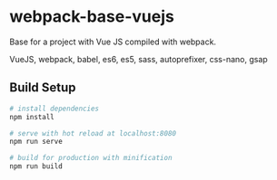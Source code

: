 # webpack-base-vuejs

Base for a project with Vue JS compiled with webpack.

VueJS, webpack, babel, es6, es5, sass, autoprefixer, css-nano, gsap

## Build Setup

``` bash
# install dependencies
npm install

# serve with hot reload at localhost:8080
npm run serve

# build for production with minification
npm run build
```
